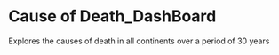 # Cause of Death_DashBoard
 Explores the causes of death in all continents over a period of 30 years
